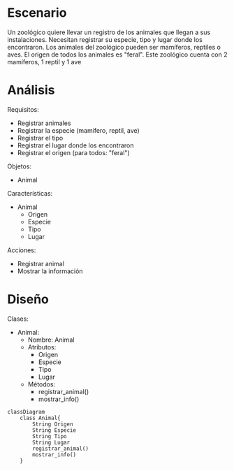 # Escenario
Un zoológico quiere llevar un registro de los animales que llegan 
a sus instalaciones.
Necesitan registrar su especie, tipo y lugar donde los encontraron.
Los animales del zoológico pueden ser mamíferos, reptiles o aves.
El origen de todos los animales es "feral". 
Este zoológico cuenta con 2 mamíferos, 1 reptil y 1 ave

# Análisis

Requisitos:
- Registrar animales
- Registrar la especie (mamífero, reptil, ave)
- Registrar el tipo
- Registrar el lugar donde los encontraron
- Registrar el origen (para todos: "feral")

Objetos:
- Animal

Características:
- Animal
    - Origen
    - Especie
    - Tipo
    - Lugar

Acciones:
- Registrar animal
- Mostrar la información

# Diseño

Clases:
- Animal:
    - Nombre: Animal
    - Atributos:
        - Origen
        - Especie
        - Tipo
        - Lugar
    - Métodos:
        - registrar_animal()
        - mostrar_info()
```mermaid
classDiagram
    class Animal{
        String Origen
        String Especie
        String Tipo
        String Lugar
        registrar_animal()
        mostrar_info()
    }
```
